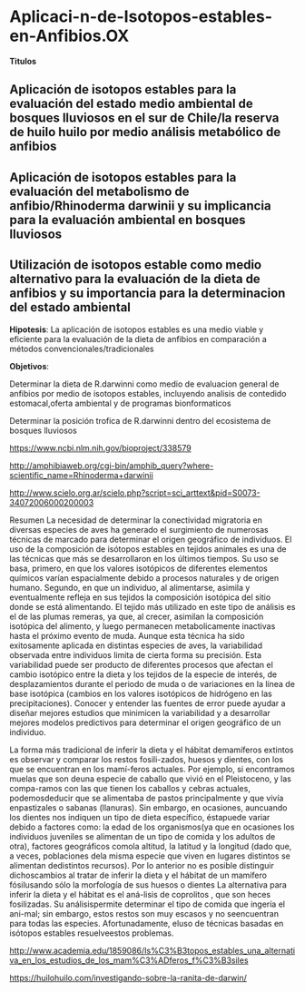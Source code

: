 # Aplicaci-n-de-Isotopos-estables-en-Anfibios.OX
__Titulos__

## Aplicación de isotopos estables para la evaluación del estado medio ambiental de bosques lluviosos en el sur de Chile/la reserva de huilo huilo por medio análisis metabólico de anfibios

## Aplicación de isotopos estables para la evaluación del metabolismo de anfibio/Rhinoderma darwinii  y su implicancia para la evaluación ambiental en bosques lluviosos

## Utilización de isotopos estable como medio alternativo para la evaluación de la dieta de anfibios y su importancia para la determinacion del estado ambiental


__Hipotesis__: La aplicación de isotopos estables  es una medio viable y eficiente para la evaluación de la dieta de anfibios en comparación a métodos convencionales/tradicionales

__Objetivos__:

Determinar la dieta de R.darwinni como medio de evaluacion general de anfibios por medio de isotopos estables, incluyendo  analisis de contedido estomacal,oferta ambiental y de programas bionformaticos

Determinar la posición trofica de R.darwinni dentro del ecosistema de bosques lluviosos 

https://www.ncbi.nlm.nih.gov/bioproject/338579


http://amphibiaweb.org/cgi-bin/amphib_query?where-scientific_name=Rhinoderma+darwinii


http://www.scielo.org.ar/scielo.php?script=sci_arttext&pid=S0073-34072006000200003

Resumen 
La necesidad de determinar la conectividad migratoria en diversas especies de aves ha generado el surgimiento de numerosas técnicas de marcado para determinar el origen geográfico de individuos. El uso de la composición de isótopos estables en tejidos animales es una de las técnicas que más se desarrollaron en los últimos tiempos. Su uso se basa, primero, en que los valores isotópicos de diferentes elementos químicos varían espacialmente debido a procesos naturales y de origen humano. Segundo, en que un individuo, al alimentarse, asimila y eventualmente refleja en sus tejidos la composición isotópica del sitio donde se está alimentando. El tejido más utilizado en este tipo de análisis es el de las plumas remeras, ya que, al crecer, asimilan la composición isotópica del alimento, y luego permanecen metabolicamente inactivas hasta el próximo evento de muda. Aunque esta técnica ha sido exitosamente aplicada en distintas especies de aves, la variabilidad observada entre individuos limita de cierta forma su precisión. Esta variabilidad puede ser producto de diferentes procesos que afectan el cambio isotópico entre la dieta y los tejidos de la especie de interés, de desplazamientos durante el periodo de muda o de variaciones en la línea de base isotópica (cambios en los valores isotópicos de hidrógeno en las precipitaciones). Conocer y entender las fuentes de error puede ayudar a diseñar mejores estudios que minimicen la variabilidad y a desarrollar mejores modelos predictivos para determinar el origen geográfico de un individuo.



La forma más tradicional de inferir la dieta y el hábitat demamíferos extintos es observar y comparar los restos fosili-zados, huesos y dientes, con los que se encuentran en los mamí-feros actuales. Por ejemplo, si encontramos muelas que son deuna especie de caballo que vivió en el Pleistoceno, y las compa-ramos con las que tienen los caballos y cebras actuales, podemosdeducir que se alimentaba de pastos principalmente y que vivía enpastizales o sabanas (llanuras). Sin embargo, en ocasiones, auncuando los dientes nos indiquen un tipo de dieta específico, éstapuede variar debido a factores como: la edad de los organismos(ya que en ocasiones los individuos juveniles se alimentan de un tipo de comida y los adultos de otra), factores geográficos comola altitud, la latitud y la longitud (dado que, a veces, poblaciones dela misma especie que viven en lugares distintos se alimentan dedistintos recursos). Por lo anterior no es posible distinguir dichoscambios al tratar de inferir la dieta y el hábitat de un mamífero fósilusando sólo la morfología de sus huesos o dientes  La alternativa para inferir la dieta y el hábitat es el aná-lisis de coprolitos , que son heces fosilizadas. Su análisispermite determinar el tipo de comida que ingería el ani-mal; sin embargo, estos restos son muy escasos y no seencuentran para todas las especies. Afortunadamente, eluso de técnicas basadas en isótopos estables resuelveestos problemas.

http://www.academia.edu/1859086/Is%C3%B3topos_estables_una_alternativa_en_los_estudios_de_los_mam%C3%ADferos_f%C3%B3siles

https://huilohuilo.com/investigando-sobre-la-ranita-de-darwin/


